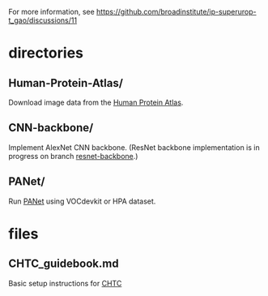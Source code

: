For more information, see https://github.com/broadinstitute/ip-superurop-t_gao/discussions/11

# directories

## Human-Protein-Atlas/

Download image data from the [Human Protein Atlas](https://www.proteinatlas.org).

## CNN-backbone/

Implement AlexNet CNN backbone. (ResNet backbone implementation is in progress on branch [resnet-backbone](https://github.com/broadinstitute/ip-superurop-t_gao/tree/resnet-backbone).)

## PANet/

Run [PANet](https://github.com/kaixin96/PANet) using VOCdevkit or HPA dataset.

# files

## CHTC_guidebook.md

Basic setup instructions for [CHTC](https://chtc.cs.wisc.edu)
